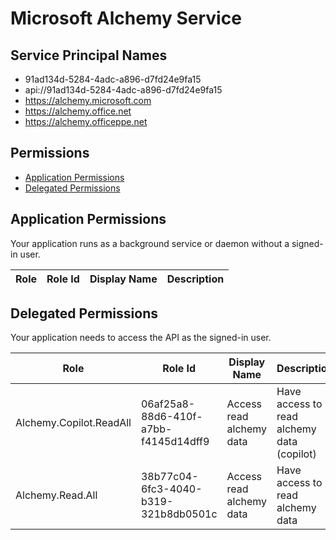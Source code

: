 # Microsoft Alchemy Service
## Service Principal Names
- 91ad134d-5284-4adc-a896-d7fd24e9fa15
- api://91ad134d-5284-4adc-a896-d7fd24e9fa15
- https://alchemy.microsoft.com
- https://alchemy.office.net
- https://alchemy.officeppe.net

 ## Permissions
- [Application Permissions](#application-permissions)
- [Delegated Permissions](#delegated-permissions)

## Application Permissions
Your application runs as a background service or daemon without a signed-in user.

| Role | Role Id | Display Name | Description |
|---|---|---|---|

## Delegated Permissions
Your application needs to access the API as the signed-in user. 

| Role | Role Id | Display Name | Description |
|---|---|---|---|
| Alchemy.Copilot.ReadAll | 06af25a8-88d6-410f-a7bb-f4145d14dff9 | Access read alchemy data | Have access to read alchemy data (copilot) |
| Alchemy.Read.All | 38b77c04-6fc3-4040-b319-321b8db0501c | Access read alchemy data | Have access to read alchemy data |

